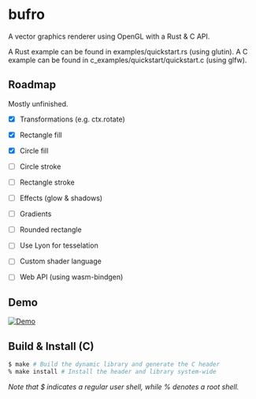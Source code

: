 # bufro

A vector graphics renderer using OpenGL with a Rust &amp; C API.

A Rust example can be found in examples/quickstart.rs (using glutin).
A C example can be found in c\_examples/quickstart/quickstart.c (using glfw).

## Roadmap

Mostly unfinished.

- [x] Transformations (e.g. ctx.rotate)
- [x] Rectangle fill
- [x] Circle fill
- [ ] Circle stroke
- [ ] Rectangle stroke
- [ ] Effects (glow & shadows)
- [ ] Gradients
- [ ] Rounded rectangle
- [ ] Use Lyon for tesselation
- [ ] Custom shader language
- [ ] Web API (using wasm-bindgen)


## Demo

[![Demo](https://res.cloudinary.com/marcomontalbano/image/upload/v1620821432/video_to_markdown/images/video--2fb2cf0e3ecdf60d7038944e1a9f85e3-c05b58ac6eb4c4700831b2b3070cd403.jpg)](https://raw.githubusercontent.com/UE2020/bufro/main/demo.mp4 "Demo")

## Build &amp; Install (C)

```sh
$ make # Build the dynamic library and generate the C header
% make install # Install the header and library system-wide 
```
*Note that $ indicates a regular user shell, while % denotes a root shell.*

